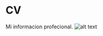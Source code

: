 # CV
Mi informacion profecional.
![alt text](https://user-images.githubusercontent.com/43867089/179088600-d1dd3a9e-a2a0-4569-85b4-53fc46b5bf3a.jpg)
